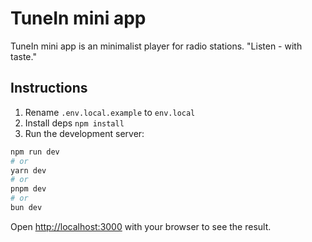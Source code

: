 # TuneIn mini app

TuneIn mini app is an minimalist player for radio stations. "Listen - with taste."

## Instructions

1. Rename `.env.local.example` to `env.local`
2. Install deps `npm install`
3. Run the development server:

```bash
npm run dev
# or
yarn dev
# or
pnpm dev
# or
bun dev
```

Open [http://localhost:3000](http://localhost:3000) with your browser to see the result.
